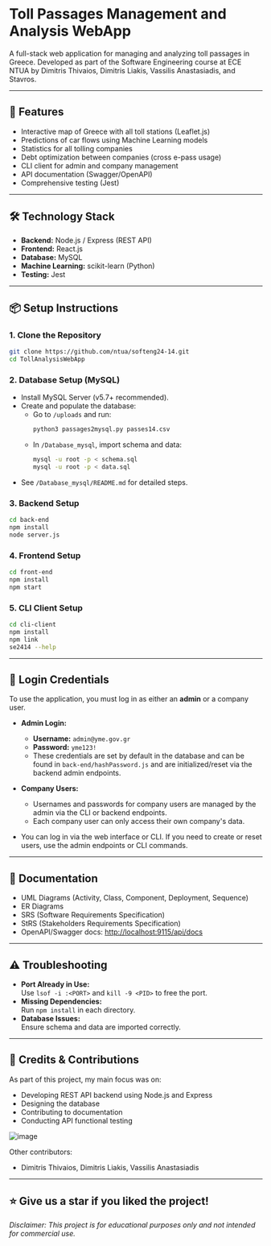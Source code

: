 # Toll Passages Management and Analysis WebApp

A full-stack web application for managing and analyzing toll passages in Greece. Developed as part of the Software Engineering course at ECE NTUA by Dimitris Thivaios, Dimitris Liakis, Vassilis Anastasiadis, and Stavros.

---

## 🚀 Features

- Interactive map of Greece with all toll stations (Leaflet.js)
- Predictions of car flows using Machine Learning models
- Statistics for all tolling companies
- Debt optimization between companies (cross e-pass usage)
- CLI client for admin and company management
- API documentation (Swagger/OpenAPI)
- Comprehensive testing (Jest)

---

## 🛠️ Technology Stack

- **Backend:** Node.js / Express (REST API)
- **Frontend:** React.js
- **Database:** MySQL
- **Machine Learning:** scikit-learn (Python)
- **Testing:** Jest

---

## 📦 Setup Instructions

### 1. Clone the Repository

```bash
git clone https://github.com/ntua/softeng24-14.git
cd TollAnalysisWebApp
```

### 2. Database Setup (MySQL)

- Install MySQL Server (v5.7+ recommended).
- Create and populate the database:
  - Go to `/uploads` and run:
    ```bash
    python3 passages2mysql.py passes14.csv
    ```
  - In `/Database_mysql`, import schema and data:
    ```bash
    mysql -u root -p < schema.sql
    mysql -u root -p < data.sql
    ```
- See `/Database_mysql/README.md` for detailed steps.

### 3. Backend Setup

```bash
cd back-end
npm install
node server.js
```

### 4. Frontend Setup

```bash
cd front-end
npm install
npm start
```

### 5. CLI Client Setup

```bash
cd cli-client
npm install
npm link
se2414 --help
```

---

## 🔐 Login Credentials

To use the application, you must log in as either an **admin** or a company user.

- **Admin Login:**
  - **Username:** `admin@yme.gov.gr`
  - **Password:** `yme123!`
  - These credentials are set by default in the database and can be found in `back-end/hashPassword.js` and are initialized/reset via the backend admin endpoints.

- **Company Users:**
  - Usernames and passwords for company users are managed by the admin via the CLI or backend endpoints.
  - Each company user can only access their own company's data.

- You can log in via the web interface or CLI. If you need to create or reset users, use the admin endpoints or CLI commands.

---

## 📖 Documentation

- UML Diagrams (Activity, Class, Component, Deployment, Sequence)
- ER Diagrams
- SRS (Software Requirements Specification)
- StRS (Stakeholders Requirements Specification)
- OpenAPI/Swagger docs: [http://localhost:9115/api/docs](http://localhost:9115/api/docs)

---

## ⚠️ Troubleshooting

- **Port Already in Use:**  
  Use `lsof -i :<PORT>` and `kill -9 <PID>` to free the port.
- **Missing Dependencies:**  
  Run `npm install` in each directory.
- **Database Issues:**  
  Ensure schema and data are imported correctly.

---

## 👥 Credits & Contributions

As part of this project, my main focus was on:
- Developing REST API backend using Node.js and Express
- Designing the database
- Contributing to documentation
- Conducting API functional testing

![image](https://github.com/user-attachments/assets/ffa85471-cacc-44a6-8ac8-006ad04db8a7)

Other contributors:
- Dimitris Thivaios, Dimitris Liakis, Vassilis Anastasiadis

---

## ⭐ Give us a star if you liked the project!

_Disclaimer: This project is for educational purposes only and not intended for commercial use._

